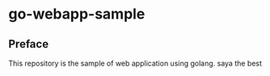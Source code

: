 # go-webapp-sample



## Preface
This repository is the sample of web application using golang.
saya the  best
